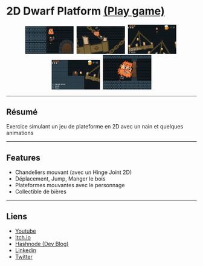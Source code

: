 # 2D Dwarf Platform <a href="https://archer01.itch.io/titans-souls">(Play game)</a>&nbsp;

<div align="center"> 
  <img src="Github-Screenshots/screenshot1.png" alt="screenshot" width="128" />&nbsp
  <img src="Github-Screenshots/screenshot2.png" alt="screenshot" width="128" />&nbsp
  <img src="Github-Screenshots/screenshot3.png" alt="screenshot" width="128" />&nbsp
  <img src="Github-Screenshots/screenshot4.png" alt="screenshot" width="128" />&nbsp
  <img src="Github-Screenshots/screenshot5.png" alt="screenshot" width="128" />
</div>

---

## Résumé
Exercice simulant un jeu de plateforme en 2D avec un nain et quelques animations

---

## Features
  * Chandeliers mouvant (avec un Hinge Joint 2D)
  * Déplacement, Jump, Manger le bois
  * Plateformes mouvantes avec le personnage
  * Collectible de bières

---

## Liens
  * <a href="https://www.youtube.com/channel/UCwxuydeEi6WyM-X6nsPs-8A">Youtube</a>
  * <a href="https://archer01.itch.io/">Itch.io</a>
  * <a href="https://hashnode.com/@Archer01">Hashnode (Dev Blog)</a>
  * <a href="https://www.linkedin.com/in/julienguenard/">Linkedin</a>
  * <a href="https://twitter.com/julien_guenard">Twitter</a>
